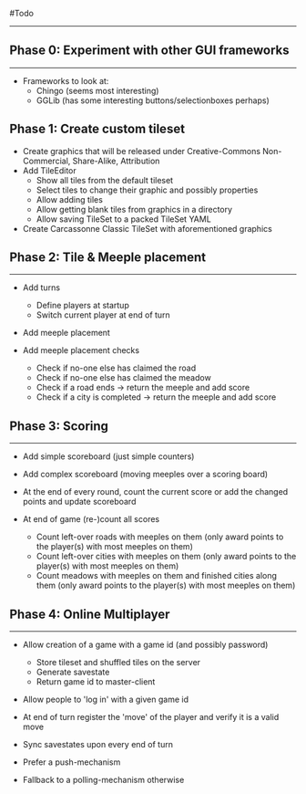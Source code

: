 #Todo
******************************************************************************

## Phase 0: Experiment with other GUI frameworks
******************************************************************************

* Frameworks to look at:
  * Chingo (seems most interesting)
  * GGLib (has some interesting buttons/selectionboxes perhaps)

## Phase 1: Create custom tileset

* Create graphics that will be released under Creative-Commons Non-Commercial, Share-Alike, Attribution
* Add TileEditor
  * Show all tiles from the default tileset
  * Select tiles to change their graphic and possibly properties
  * Allow adding tiles
  * Allow getting blank tiles from graphics in a directory
  * Allow saving TileSet to a packed TileSet YAML
* Create Carcassonne Classic TileSet with aforementioned graphics

## Phase 2: Tile & Meeple placement
******************************************************************************

* Add turns

  * Define players at startup
  * Switch current player at end of turn

* Add meeple placement
* Add meeple placement checks

  * Check if no-one else has claimed the road
  * Check if no-one else has claimed the meadow
  * Check if a road ends -> return the meeple and add score
  * Check if a city is completed -> return the meeple and add score

## Phase 3: Scoring
******************************************************************************

* Add simple scoreboard (just simple counters)
* Add complex scoreboard (moving meeples over a scoring board)
* At the end of every round, count the current score or add the changed points and update scoreboard
* At end of game (re-)count all scores

  * Count left-over roads with meeples on them (only award points to the player(s) with most meeples on them)
  * Count left-over cities with meeples on them (only award points to the player(s) with most meeples on them)
  * Count meadows with meeples on them and finished cities along them (only award points to the player(s) with most meeples on them)
  

## Phase 4: Online Multiplayer
******************************************************************************

* Allow creation of a game with a game id (and possibly password)

  * Store tileset and shuffled tiles on the server
  * Generate savestate
  * Return game id to master-client

* Allow people to 'log in' with a given game id
* At end of turn register the 'move' of the player and verify it is a valid move
* Sync savestates upon every end of turn
* Prefer a push-mechanism
* Fallback to a polling-mechanism otherwise